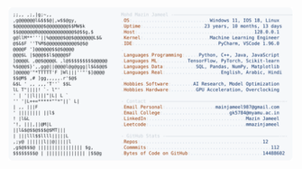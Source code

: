 <picture>
  <source srcset="https://raw.githubusercontent.com/mmazinjameel/mmazinjameel/main/dark_mode.svg?v=1758156395" media="(prefers-color-scheme: dark)">
  <img src="https://raw.githubusercontent.com/mmazinjameel/mmazinjameel/main/light_mode.svg?v=1758156395">
</picture>

